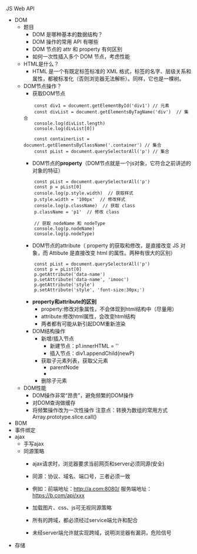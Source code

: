 JS Web API
- DOM
    - 题目
        - DOM 是哪种基本的数据结构？
        - DOM 操作的常用 API 有哪些
        - DOM 节点的 attr 和 property 有何区别
        - 如何一次性插入多个 DOM 节点，考虑性能
    - HTML是什么？
        - HTML 是一个有既定标签标准的 XML 格式，标签的名字、层级关系和属性，都被标准化（否则浏览器无法解析）。同样，它也是一棵树。
    - DOM节点操作？
        - 获取DOM节点
        ```
            const div1 = document.getElementById('div1') // 元素
            const divList = document.getElementsByTagName('div')  // 集合
            console.log(divList.length)
            console.log(divList[0])

            const containerList = document.getElementsByClassName('.container') // 集合
            const pList = document.querySelectorAll('p') // 集合
        ```
        - DOM节点的**property**（DOM节点就是一个js对象，它符合之前讲述的对象的特征）
        ```
            const pList = document.querySelectorAll('p')
            const p = pList[0]
            console.log(p.style.width)  // 获取样式
            p.style.width = '100px'  // 修改样式
            console.log(p.className)  // 获取 class
            p.className = 'p1'  // 修改 class

            // 获取 nodeName 和 nodeType
            console.log(p.nodeName)
            console.log(p.nodeType)
        ```
        - DOM节点的attribute（
property 的获取和修改，是直接改变 JS 对象，而 Attibute 是直接改变 html 的属性。两种有很大的区别）
        ```
            const pList = document.querySelectorAll('p')
            const p = pList[0]
            p.getAttribute('data-name')
            p.setAttribute('data-name', 'imooc')
            p.getAttribute('style')
            p.setAttribute('style', 'font-size:30px;')
        ```
        - **property和attribute的区别**
            - property:修改对象属性，不会体现到html结构中（尽量用）
            - attribute:修改html属性，会改变html结构
            - 两者都有可能从新引起DOM重新渲染
        - DOM结构操作
            - 新增/插入节点
                - 新建节点：p1.innerHTML = ''
                - 插入节点：div1.appendChild(newP)
            - 获取子元素列表，获取父元素
                - parentNode
                - 
            - 删除子元素
    - DOM性能
        - DOM操作非常“昂贵”，避免频繁的DOM操作
        - 对DOM查询做缓存
        - 将频繁操作改为一次性操作
注意点：转换为数组的常用方式 Array.prototype.slice.call() 
- BOM
- 事件绑定
- ajax
    - 手写ajax
    - 同源策略
        - ajax请求时，浏览器要求当前网页和server必须同源(安全)
        - 同源：协议、域名、端口号，三者必须一致
        - 例如：前端地址：http://a.com:8080/ 服务端地址：https://b.com/api/xxx

        - 加载图片、css、js可无视同源策略
        - 所有的跨域，都必须经过service端允许和配合
        - 未经server端允许就实现跨域，说明浏览器有漏洞，危险信号
- 存储